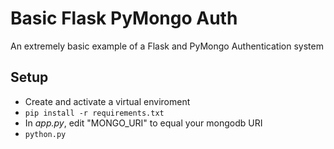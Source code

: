 # Basic Flask PyMongo Auth

An extremely basic example of a Flask and PyMongo Authentication system

## Setup

* Create and activate a virtual enviroment
* `pip install -r requirements.txt`
* In *app.py*, edit "MONGO_URI" to equal your mongodb URI
* `python.py`



